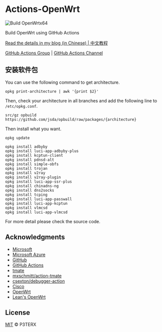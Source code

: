 # Actions-OpenWrt

![Build OpenWrtx64](https://github.com/jsda/opbuild/workflows/Build%20OpenWrtx64/badge.svg)

Build OpenWrt using GitHub Actions

[Read the details in my blog (in Chinese) | 中文教程](https://p3terx.com/archives/build-openwrt-with-github-actions.html)

[GitHub Actions Group](https://t.me/GitHub_Actions) | [GitHub Actions Channel](https://t.me/GitHub_Actions_Channel)

## 安装软件包

You can use the following command to get architecture.
```
opkg print-architecture | awk '{print $2}'
```

Then, check your architecture in all branches and add the following line to `/etc/opkg.conf`.
```
src/gz opbuild https://github.com/jsda/opbuild/raw/packages/{architecture}
```
Then install what you want.
```
opkg update

opkg install adbyby
opkg install luci-app-adbyby-plus
opkg install kcptun-client
opkg install pdnsd-alt
opkg install simple-obfs
opkg install trojan
opkg install v2ray
opkg install v2ray-plugin
opkg install luci-app-ssr-plus
opkg install chinadns-ng
opkg install dns2socks
opkg install tcping
opkg install luci-app-passwall
opkg install luci-app-kcptun
opkg install vlmcsd
opkg install luci-app-vlmcsd
```
For more detail please check the source code.

## Acknowledgments

- [Microsoft](https://www.microsoft.com)
- [Microsoft Azure](https://azure.microsoft.com)
- [GitHub](https://github.com)
- [GitHub Actions](https://github.com/features/actions)
- [tmate](https://github.com/tmate-io/tmate)
- [mxschmitt/action-tmate](https://github.com/mxschmitt/action-tmate)
- [csexton/debugger-action](https://github.com/csexton/debugger-action)
- [Cisco](https://www.cisco.com/)
- [OpenWrt](https://github.com/openwrt/openwrt)
- [Lean's OpenWrt](https://github.com/coolsnowwolf/lede)

## License

[MIT](https://github.com/P3TERX/Actions-OpenWrt/blob/master/LICENSE) © P3TERX
